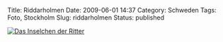 Title: Riddarholmen
Date: 2009-06-01 14:37
Category: Schweden
Tags: Foto, Stockholm
Slug: riddarholmen
Status: published

[![Das Inselchen der
Ritter](/pic/riddarholmvatten_s.jpg "Das Inselchen der Ritter")](/pic/riddarholmvatten_l.jpg)

